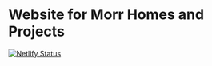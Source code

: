 # Website for Morr Homes and Projects

[![Netlify Status](https://api.netlify.com/api/v1/badges/c14d6f7c-5e60-437a-9588-4da1c2a24432/deploy-status)](https://app.netlify.com/sites/morr/deploys)
